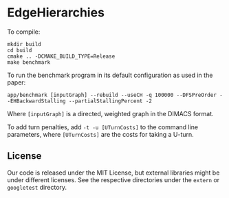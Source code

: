 # EdgeHierarchies

To compile:

    mkdir build
    cd build
    cmake .. -DCMAKE_BUILD_TYPE=Release
    make benchmark
To run the benchmark program in its default configuration as used in the paper:

    app/benchmark [inputGraph] --rebuild --useCH -q 100000 --DFSPreOrder --EHBackwardStalling --partialStallingPercent -2
Where `[inputGraph]` is a directed, weighted graph in the DIMACS format.

To add turn penalties, add `-t -u [UTurnCosts]` to the command line parameters, where `[UTurnCosts]` are the costs for taking a U-turn.

## License
Our code is released under the MIT License, but external libraries might be under different licenses. See the respective directories under the `extern` or `googletest` directory.
